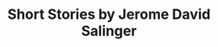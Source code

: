 ---
title: Short Stories by Jerome David Salinger
categories: [Short Story,Fiction Literature]
tags: [Short Story,⭐⭐⭐⭐⭐⭐⭐☆☆☆ 7/10,Canada]
---